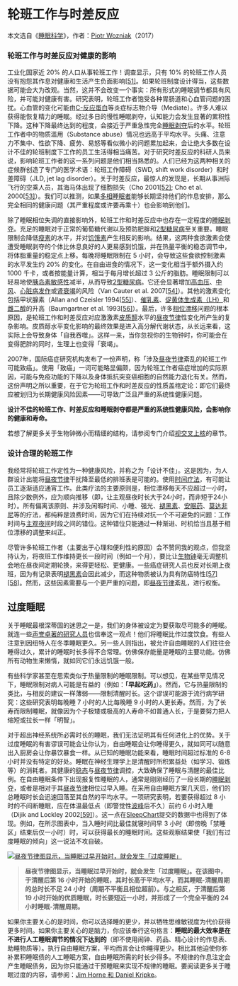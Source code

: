 # 轮班工作与时差反应

本文选自《[睡眠科学](https://supermemo.guru/wiki/Science_of_sleep)》，作者：[Piotr Wozniak](https://supermemo.guru/wiki/Piotr_Wozniak)（2017）

### 轮班工作与时差反应对健康的影响

工业化国家近 20% 的人口从事轮班工作！调查显示，只有 10% 的轮班工作人员没有抱怨其作息对健康和生活产生负面影响[[51\]](https://supermemo.guru/wiki/Good_sleep,_good_learning,_good_life#cite_note-51)。如果轮班制度设计得当，这些数据可能会大为改观。当然，这并不会改变一个事实：所有形式的睡眠调节都具有风险，并可能对健康有害。研究表明，轮班工作者饱受各种胃肠道和心血管问题的困扰。心血管的变化可能由[C-反应蛋白](http://en.wikipedia.org/wiki/C-reactive_protein)等炎症标志物介导（Mediate）。许多人难以获得能恢复精力的睡眠。经过多日的慢性睡眠剥夺，认知能力会发生显著的累积性下降。这种下降最终达到的程度，会接近于严重急性完全[睡眠剥夺](https://supermemo.guru/wiki/Good_sleep,_good_learning,_good_life:_Glossary#sleep_deprivation)后的水平。轮班工作者中的物质滥用（Substance abuse）情况也远高于平均水平。头痛、注意力不集中、性欲下降、疲劳、易怒等看似微小的问题累加起来，会让绝大多数在设计不佳的轮班制度下工作的员工生活得相当痛苦。对于研究时差反应的科研人员来说，影响轮班工作者的这一系列问题是他们相当熟悉的。人们已经为这两种相关的症候群创造了专门的医学术语：轮班工作障碍（SWD, shift work disorder）和时差障碍（JLD, jet lag disorder）。关于时差反应，最惊人的发现是，长期从事洲际飞行的空乘人员，其海马体出现了细胞损失（Cho 2001[[52\]](https://supermemo.guru/wiki/Good_sleep,_good_learning,_good_life#cite_note-52); Cho et al. 2000[[53\]](https://supermemo.guru/wiki/Good_sleep,_good_learning,_good_life#cite_note-53)）。我们可以推测，如果[多相睡眠者](https://supermemo.guru/wiki/Polyphasic_sleep)能够长期坚持他们的作息安排，那么完全相同的健康问题（其严重程度或许要再乘十）也会影响到他们。

除了睡眠相位失调的直接影响外，轮班工作和时差反应中也存在一定程度的[睡眠剥夺](https://supermemo.guru/wiki/Good_sleep,_good_learning,_good_life:_Glossary#sleep_deprivation)。充足的睡眠对于正常的葡萄糖代谢以及预防肥胖和[2型糖尿病](http://en.wikipedia.org/wiki/Type_II_diabetes)至关重要。睡眠限制会降低[瘦素](http://en.wikipedia.org/wiki/Leptin)的水平，并对[饥饿素](http://en.wikipedia.org/wiki/Ghrelin)产生相反的影响。结果，这两种食欲激素会使遭受睡眠剥夺的个体比休息良好的人更易感到饥饿，并在热量平衡的稳态调节中，将体脂重量的稳定点上移。每晚将睡眠限制在 5 小时，会导致这些食欲控制激素的水平发生约 20% 的变化。在自由进食的情况下，这一变化相当于额外摄入约 1000 千卡，或者按能量计算，相当于每月增长超过 3 公斤的脂肪。睡眠限制可以轻易地使[胰岛素敏感性](http://en.wikipedia.org/wiki/Insulin_sensitivity)减半，从而导致[2型糖尿病](http://en.wikipedia.org/wiki/Type_II_diabetes)。它还会显著增加[高血压](http://en.wikipedia.org/wiki/Hypertension)、[中风](http://en.wikipedia.org/wiki/Stroke)、[心脏病发作](http://en.wikipedia.org/wiki/Heart_attack)或[肾衰竭](http://en.wikipedia.org/wiki/Kidney_failure)的风险（Van Cauter et al. 2007[[54\]](https://supermemo.guru/wiki/Good_sleep,_good_learning,_good_life#cite_note-54)）。其他的激素变化包括甲状腺素（Allan and Czeisler 1994[[55\]](https://supermemo.guru/wiki/Good_sleep,_good_learning,_good_life#cite_note-55)）、[催乳素](http://en.wikipedia.org/wiki/Prolactin)、[促黄体生成素（LH）](http://en.wikipedia.org/wiki/Luteinizing_hormone)和[雌二醇](http://en.wikipedia.org/wiki/Estradiol)的升高（Baumgartner et al. 1993[[56\]](https://supermemo.guru/wiki/Good_sleep,_good_learning,_good_life#cite_note-56)）。最后，许多[相位漂移](https://supermemo.guru/wiki/Good_sleep,_good_learning,_good_life:_Glossary#phase_shift)问题的根本原因，是轮班工作和时差反应对应激激素[皮质醇](http://en.wikipedia.org/wiki/Cortisol)水平的[昼夜节律](https://supermemo.guru/wiki/Good_sleep,_good_learning,_good_life:_Glossary#circadian_sleep_component)性变化所产生的复杂影响。皮质醇水平变化影响的最终效果是进入高分解代谢状态，从长远来看，这实际上会导致身体「自我吞噬」。这样一来，当你忽视你的生物钟时，你可能会在变得肥胖的同时，生理上也变得「衰竭」。

2007年，国际癌症研究机构发布了一份声明，称「涉及[昼夜节律](https://supermemo.guru/wiki/Good_sleep,_good_learning,_good_life:_Glossary#circadian_sleep_component)紊乱的轮班工作可能致癌」。使用「致癌」一词可能略显偏颇，因为轮班工作者癌症增加的实际原因，可能与免疫功能的下降以及身体抵抗突变癌细胞的自然能力退化有关。然而，这份声明之所以重要，在于它为轮班工作和时差反应的性质盖棺定论：即它们最终应被划归为长期健康风险因素——可导致广泛且严重的系统性健康问题。

**设计不佳的轮班工作、时差反应和睡眠剥夺都是严重的系统性健康风险，会影响你的健康和寿命。**

若想了解更多关于生物钟微小而精细的结构，请参阅专门介绍[视交叉上核](https://supermemo.guru/wiki/How_do_we_fall_asleep%3F#Suprachiasmatic_nucleus_.28SCN.29)的章节。

### 设计合理的轮班工作

我经常将轮班工作定性为一种健康风险，并称之为「设计不佳」。这是因为，为人群设计出能将[昼夜节律](https://supermemo.guru/wiki/Good_sleep,_good_learning,_good_life:_Glossary#circadian_sleep_component)干扰降至最低的排班表是可能的。使用[时间疗法](http://en.wikipedia.org/wiki/Sleep_phase_chronotherapy)，有可能让员工逐渐适应通宵工作。此类疗法的主要原则是，相位漂移每天不应超过一小时，且除少数例外，应为顺向推移（即，让主观昼夜时长大于24小时，而非短于24小时）。所有偏离该原则、并涉及闲暇时间、小睡、强光、[褪黑素](https://supermemo.guru/wiki/Factors_that_affect_sleep#Melatonin)、[安眠药](https://supermemo.guru/wiki/Factors_that_affect_sleep#Sleeping_pills)、[莫达非尼](http://en.wikipedia.org/wiki/Modafinil)等的疗法，都纯粹是浪费时间，因为它们在持续对抗一个不可避免的问题：工作时间与[主观夜间](https://supermemo.guru/wiki/Good_sleep,_good_learning,_good_life:_Glossary#subjective_night)时段之间的错位。这种错位只能通过一种渐进、时机恰当且基于相位漂移的调整来纠正。

尽管许多轮班工作者（主要出于心理和便利性的原因）会不赞同我的观点，但我坚持认为，将夜班工作维持更长一段时间（例如一个月），要比让[生物钟](https://supermemo.guru/wiki/Sleep_habits#Body_clock)毫无调整机会地在昼夜间定期轮换，来得更轻松、更健康。一些癌症研究人员也反对长期上夜班，因为有记录表明[褪黑素](https://supermemo.guru/wiki/Factors_that_affect_sleep#Melatonin)会因此减少，而这种物质被认为具有防癌特性[[57]](https://supermemo.guru/wiki/Good_sleep,_good_learning,_good_life#cite_note-57)[[58]](https://supermemo.guru/wiki/Good_sleep,_good_learning,_good_life#cite_note-58)。然而，这些因素需要与一个更严重的问题，即[昼夜节律](https://supermemo.guru/wiki/Good_sleep,_good_learning,_good_life:_Glossary#circadian_sleep_component)紊乱，进行权衡。

## 过度睡眠

关于睡眠最根深蒂固的迷思之一是，我们的身体被设定为要获取尽可能多的睡眠。就连一些[声誉卓著的研究人员](https://supermemo.guru/wiki/Good_sleep,_good_learning,_good_life#Jim_Horne_and_Daniel_Kripke)也信奉这一观点！他们将睡眠比作过度饮食。有些人注意到因纽特人在冬季睡眠更久。另一些人则指出，被允许自由睡眠的人们往往会睡得过久，累计的睡眠时长多得不合常理。仿佛保存能量是睡眠的主要功能。仿佛所有动物生来懒惰，就如同它们永远饥饿一般。

有些科学家甚至在思索类似于热量限制的睡眠限制。可以想见，在某些罕见情况下，睡眠限制对病人可能是有益的（例如：**「早起吃药」**）。然而，它与热量限制的类比，与相反的建议一样薄弱——限制清醒时长。这个谬误可能源于流行病学研究：这些研究表明每晚睡 7 小时的人比每晚睡 9 小时的人更长寿。然而，为了长寿而限制睡眠，就像因为个子极矮或极高的人寿命不如普通人长，于是要努力把人缩短或拉长一样「明智」。

对于超出神经系统所必需时长的睡眠，我们无法证明其有任何进化上的优势。关于过度睡眠的有害谬误可能会让你认为，自由睡眠会让你睡得更久，就如同可以随意出入厨房会让你暴饮暴食一样。从已知的睡眠功能来看，睡眠时间超过标准的 6-8 小时并没有特定的好处。睡眠在神经生理学上是清醒时所积累益处（如学习、锻炼等）的消耗者。其健康的[稳态](https://supermemo.guru/wiki/Good_sleep,_good_learning,_good_life:_Glossary#homeostatic_sleep_component)与[昼夜节律](https://supermemo.guru/wiki/Good_sleep,_good_learning,_good_life:_Glossary#circadian_sleep_component)调控，大致确保了睡眠与清醒的最佳比例。在自由睡眠条件下出现报复性睡眠的人，通常是刚刚经历了一段长期的[睡眠剥夺](https://supermemo.guru/wiki/Good_sleep,_good_learning,_good_life:_Glossary#sleep_deprivation)，或者是相对于其[昼夜节律](https://supermemo.guru/wiki/Good_sleep,_good_learning,_good_life:_Glossary#circadian_sleep_component)相位过早入睡。在采用自由睡眠方案几天后，他们的总睡眠时长会迅速回落至其自然的平均水平。一项研究表明，若要获得超过 8 小时的不间断睡眠，应在体温最低点（即警觉性[波峰](https://supermemo.guru/wiki/Good_sleep,_good_learning,_good_life:_Glossary#acrophase)后不久）前约 6 小时入睡（Dijik and Lockley 2002[[59]](https://supermemo.guru/wiki/Good_sleep,_good_learning,_good_life#cite_note-59)）。这一点在[SleepChart](https://supermemo.guru/wiki/Good_sleep,_good_learning,_good_life:_Glossary#SleepChart)提交的数据中也得到了体现。例如，在所示图表中，当入睡时间比最佳就寝时间早 3 小时（即傍晚「禁睡区」结束后仅一小时）时，可以获得最长的睡眠时间。这些观察结果使「我们有过度睡眠的倾向」这一说法不攻自破。

[![昼夜节律图显示，当睡眠过早开始时，就会发生「过度睡眠」](https://supermemo.guru/images/thumb/b/b9/Stable_circadian_cycle.jpg/800px-Stable_circadian_cycle.jpg)](https://supermemo.guru/wiki/File:Stable_circadian_cycle.jpg)

> **昼夜节律图显示，当睡眠过早开始时，就会发生「过度睡眠」。在该图中，于清醒后第 16 小时开始的睡眠，其时长高于平均水平，而其睡眠-清醒周期的总时长不足 24 小时（周期不平衡且相位超前）。与之相反，于清醒后第 19 小时开始的优质睡眠，时长要短近一小时，并形成了一个完全平衡的 24 小时睡眠-清醒周期。**

如果你主要关心的是时间，你可以选择睡的更少，并以牺牲思维敏锐度为代价获得更多时间。如果你主要关心的是脑力，你应该奉行这句格言：**睡眠的最大效率是在不进行人工睡眠调节的情况下达到的**（即不使用闹钟、药品、精心设计的作息表、助睡物质等）。执行自由睡眠方案，平均而言会让你睡得更少。相比其他迫使你弥补累积睡眠债的人工睡眠方案，自由睡眠所需的时长少得多。不规律的作息注定会产生睡眠债务，因为你只能通过干预睡眠来实现不规律的睡眠。要阅读更多关于睡眠过度的内容，请参阅：[Jim Horne 和 Daniel Kripke](https://supermemo.guru/wiki/How_long_should_we_sleep%3F#Jim_Horne_and_Daniel_Kripke)。